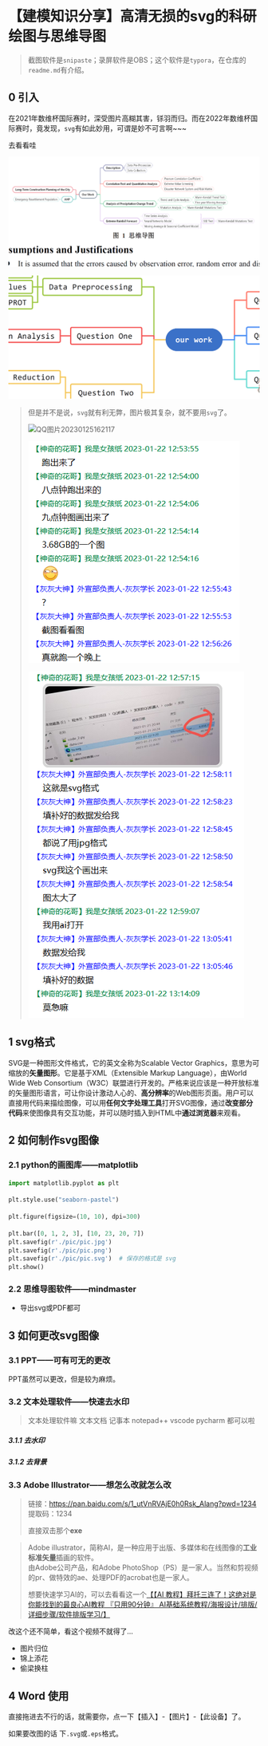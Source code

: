 # 【建模知识分享】高清无损的svg的科研绘图与思维导图

> 截图软件是```snipaste```；录屏软件是OBS；这个软件是```typora```，在仓库的```readme.md```有介绍。

## 0 引入

在2021年数维杯国际赛时，深受图片高糊其害，铩羽而归。而在2022年数维杯国际赛时，竟发现，```svg```有如此妙用，可谓是妙不可言啊~~~

去看看哇

![image-20230109224334467](assets/image-20230109224334467.png)

![image-20230109224414515](assets/image-20230109224414515.png)

> 但是并不是说，```svg```就有利无弊，图片极其复杂，就不要用```svg```了。
>
> ![QQ图片20230125162117](C:/Users/lenovo/Desktop/QQ图片20230125162117.jpg)
>
> ![image-20230125162201348](assets/image-20230125162201348.png)
>
> ![image-20230125162221868](assets/image-20230125162221868.png)

## 1 svg格式

SVG是一种图形文件格式，它的英文全称为Scalable Vector Graphics，意思为可缩放的**矢量图形**。它是基于XML（Extensible Markup Language），由World Wide Web Consortium（W3C）联盟进行开发的。严格来说应该是一种开放标准的矢量图形语言，可让你设计激动人心的、**高分辨率**的Web图形页面。用户可以直接用代码来描绘图像，可以用**任何文字处理工具**打开SVG图像，通过**改变部分代码**来使图像具有交互功能，并可以随时插入到HTML中**通过浏览器**来观看。

## 2 如何制作svg图像

### 2.1 python的画图库——matplotlib

```python
import matplotlib.pyplot as plt

plt.style.use("seaborn-pastel")

plt.figure(figsize=(10, 10), dpi=300)

plt.bar([0, 1, 2, 3], [10, 23, 20, 7])
plt.savefig(r'./pic/pic.jpg')
plt.savefig(r'./pic/pic.png')
plt.savefig(r'./pic/pic.svg')  # 保存的格式是 svg
plt.show()
```

### 2.2 思维导图软件——mindmaster

- 导出svg或PDF都可

## 3 如何更改svg图像

### 3.1 PPT——可有可无的更改

PPT虽然可以更改，但是较为麻烦。

### 3.2 文本处理软件——快速去水印

> 文本处理软件嘛 文本文档 记事本 notepad++ vscode pycharm 都可以啦

##### 3.1.1 去水印

##### 3.1.2 去背景

### 3.3 Adobe Illustrator——想怎么改就怎么改

> 链接：https://pan.baidu.com/s/1_utVnRVAjE0h0Rsk_Alang?pwd=1234 
> 提取码：1234
>
> 直接双击那个**exe**

> Adobe illustrator，简称AI，是一种应用于出版、多媒体和在线图像的**工业标准矢量**插画的软件。<br>由Adobe公司产品，和Adobe PhotoShop（PS）是一家人。当然和剪视频的pr、做特效的ae、处理PDF的acrobat也是一家人。
>
> 想要快速学习AI的，可以去看看这一个[【【AI 教程】拜托三连了！这绝对是你能找到的最良心AI教程 『只用90分钟』       AI基础系统教程/海报设计/排版/详细步骤/软件排版学习/】](https://www.bilibili.com/video/BV1cy4y1p7vp)

改这个还不简单，看这个视频不就得了...

- 图片归位
- 锦上添花
- 偷梁换柱

## 4 Word 使用

直接拖进去不行的话，就需要你，点一下【插入】-【图片】-【此设备】了。

如果要改图的话 下```.svg```或```.eps```格式。
